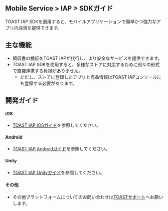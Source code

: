 ## Mobile Service > IAP > SDKガイド
TOAST IAP SDKを適用すると、モバイルアプリケーションで簡単かつ強力なアプリ内決済を提供できます。

## 主な機能

* 領収書の検証をTOAST IAPが代行し、より安全なサービスを提供できます。
* TOAST IAP SDKを使用すると、多様なストアに対応するために別々の形式で直接連携する負担がありません。
    * ただし、ストアに登録したアプリと商品情報はTOAST IAPコンソールにも登録する必要があります。

## 開発ガイド

#### iOS
* [TOAST IAP iOSガイド](https://docs.toast.com/ja/TOAST/ja/toast-sdk/iap-ios/)を参照してください。

#### Android
* [TOAST IAP Androidガイド](https://docs.toast.com/ja/TOAST/ja/toast-sdk/iap-android/)を参照してください。

#### Unity
* [TOAST IAP Unityガイド](https://docs.toast.com/ja/TOAST/ja/toast-sdk/iap-unity/)を参照してください。

#### その他
* その他プラットフォームについてのお問い合わせは[TOASTサポート](https://toast.com/support/inquiry?alias=tab3_06)へお願いします。
